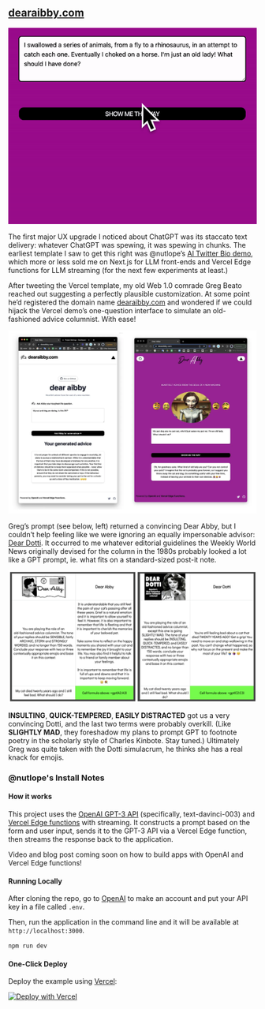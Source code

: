 ## [dearaibby.com](https://www.dearaibby.com/)
<!-- #### Heartfelt advice from the soul of a new machine -->

[![Dear AIbby Demos](./public/dotti.gif)](https://www.askaibby.com)

The first major UX upgrade I noticed about ChatGPT was its staccato text delivery: whatever ChatGPT was spewing, it was spewing in chunks. The earliest template I saw to get this right was @nutlope’s [AI Twitter Bio demo](https://www.twitterbio.com), which more or less sold me on Next.js for LLM front-ends and Vercel Edge functions for LLM streaming (for the next few experiments at least.)


After tweeting the Vercel template, my old Web 1.0 comrade Greg Beato reached out suggesting a perfectly plausible customization. At some point he’d registered the domain name [dearaibby.com](dearaibby.com) and wondered if we could hijack the Vercel demo’s one-question interface to simulate an old-fashioned advice columnist. With ease!

[![Dear AIbby Demos](./public/demos.webp)](https://www.askaibby.com)

Greg’s prompt (see below, left) returned a convincing Dear Abby, but I couldn’t help feeling like we were ignoring an equally impersonable advisor: [Dear Dotti](https://weeklyworldnews.com/advice/179502/dear-dotti/). It occurred to me whatever editorial guidelines the Weekly World News originally devised for the column in the 1980s probably looked a lot like a GPT prompt, ie. what fits on a standard-sized post-it note.

[![Dear AIbby Demos](./public/abby-dotti.png)](https://www.askaibby.com)

**INSULTING**, **QUICK-TEMPERED**, **EASILY DISTRACTED** got us a very convincing Dotti, and the last two terms were probably overkill. (Like **SLIGHTLY MAD**, they foreshadow my plans to prompt GPT to footnote poetry in the scholarly style of Charles Kinbote. Stay tuned.) Ultimately Greg was quite taken with the Dotti simulacrum, he thinks she has a real knack for emojis.


### @nutlope's Install Notes

#### How it works

This project uses the [OpenAI GPT-3 API](https://openai.com/api/) (specifically, text-davinci-003) and [Vercel Edge functions](https://vercel.com/features/edge-functions) with streaming. It constructs a prompt based on the form and user input, sends it to the GPT-3 API via a Vercel Edge function, then streams the response back to the application.

Video and blog post coming soon on how to build apps with OpenAI and Vercel Edge functions!

#### Running Locally

After cloning the repo, go to [OpenAI](https://beta.openai.com/account/api-keys) to make an account and put your API key in a file called `.env`.

Then, run the application in the command line and it will be available at `http://localhost:3000`.

```bash
npm run dev
```

#### One-Click Deploy

Deploy the example using [Vercel](https://vercel.com?utm_source=github&utm_medium=readme&utm_campaign=vercel-examples):

[![Deploy with Vercel](https://vercel.com/button)](https://vercel.com/new/clone?repository-url=https://github.com/Nutlope/twitterbio&env=OPENAI_API_KEY&project-name=twitter-bio-generator&repo-name=twitterbio)
